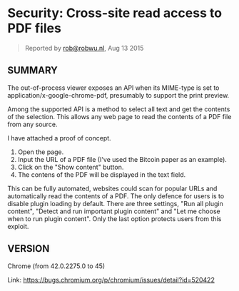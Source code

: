 # Security: Cross-site read access to PDF files

> Reported by rob@robwu.nl, Aug 13 2015

## SUMMARY

The out-of-process viewer exposes an API when its MIME-type is set to application/x-google-chrome-pdf, presumably to support the print preview.

Among the supported API is a method to select all text and get the contents of the selection. This allows any web page to read the contents of a PDF file from any source.

I have attached a proof of concept.

1. Open the page.
2. Input the URL of a PDF file (I've used the Bitcoin paper as an example).
3. Click on the "Show content" button.
4. The contens of the PDF will be displayed in the text field.

This can be fully automated, websites could scan for popular URLs and automatically read the contents of a PDF. The only defence for users is to disable plugin loading by default. There are three settings, "Run all plugin content", "Detect and run important plugin content" and "Let me choose when to run plugin content". Only the last option protects users from this exploit.

## VERSION

Chrome (from 42.0.2275.0 to 45)

Link: https://bugs.chromium.org/p/chromium/issues/detail?id=520422
